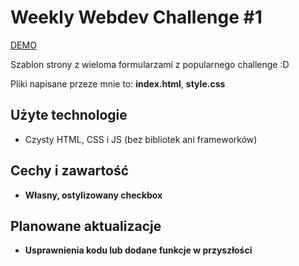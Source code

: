 # Weekly Webdev Challenge #1

[DEMO](https://davidelo18.github.io/weekly-webdev-challenge_no1/)

Szablon strony z wieloma formularzami z popularnego challenge :D

Pliki napisane przeze mnie to: **index.html**, **style.css**

## Użyte technologie

- Czysty HTML, CSS i JS (bez bibliotek ani frameworków)

## Cechy i zawartość

- **Własny, ostylizowany checkbox**

## Planowane aktualizacje

- **Usprawnienia kodu lub dodane funkcje w przyszłości**
